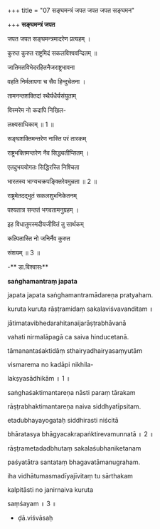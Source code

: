 +++
title = "07 सङ्घमन्त्रं जपत जपत जपत सङ्घमन"

+++
**सङ्घमन्त्रं जपत**

जपत जपत सङ्घमन्त्रमादरेण प्रत्यहम् ।

कुरुत कुरुत राष्ट्रमिदं सकलविश्ववन्दितम् ॥

जातिमतविभेदरहितनैजराष्ट्रभावना

वहति निर्मलापगा च सैव हिन्दुचेतना ।

तामनन्तशक्तिदां स्थैर्यधैर्यसंयुताम्

विस्मरेम नो कदापि निखिल-

  लक्ष्यसाधिकाम् ॥ 1 ॥

सङ्घशक्तिमन्तरेण नास्ति परं तारकम्

राष्ट्रभक्तिमन्तरेण नैव सिद्ध्यतीप्सितम् ।

एतदुभययोगतः सिद्धिरस्ति निश्चिता

भारतस्य भाग्यचक्रपङ्क्तिरेवमुन्नता ॥ 2 ॥

राष्ट्रमेतदद्भुतं सकलशुभनिकेतनम्

पश्यतात्र सन्ततं भगवतामनुग्रहम् ।

इह विधातुमस्मदीयजीवितं तु सार्थकम्

कल्पितास्ति नो जनिर्नैव कुरुत

  संशयम् ॥ 3 ॥

-** डा.विश्‍वासः**

**saṅghamantraṃ japata**

japata japata saṅghamantramādareṇa pratyaham.

kuruta kuruta rāṣṭramidaṃ sakalaviśvavanditam ॥

jātimatavibhedarahitanaijarāṣṭrabhāvanā

vahati nirmalāpagā ca saiva hinducetanā.

tāmanantaśaktidāṃ sthairyadhairyasaṃyutām

vismarema no kadāpi nikhila-

  lakṣyasādhikām ॥ 1 ॥

saṅghaśaktimantareṇa nāsti paraṃ tārakam

rāṣṭrabhaktimantareṇa naiva siddhyatīpsitam.

etadubhayayogataḥ siddhirasti niścitā

bhāratasya bhāgyacakrapaṅktirevamunnatā ॥ 2 ॥

rāṣṭrametadadbhutaṃ sakalaśubhaniketanam

paśyatātra santataṃ bhagavatāmanugraham.

iha vidhātumasmadīyajīvitaṃ tu sārthakam

kalpitāsti no janirnaiva kuruta

 saṃśayam ॥ 3 ॥

- ḍā.viś‍vāsaḥ
